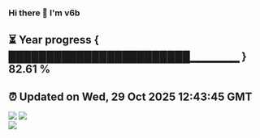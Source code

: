 ### Hi there 👋  I'm v6b  
⏳ Year progress { ████████████████████████▁▁▁▁▁▁ } 82.61 %
---
⏰ Updated on Wed, 29 Oct 2025 12:43:45 GMT
---
![](https://github-readme-stats.vercel.app/api?username=v6b&bg_color=30,e96443,904e95&title_color=fff&text_color=fff&layout=compact)
![](https://github-readme-stats.vercel.app/api/top-langs/?username=v6b&layout=compact&bg_color=30,e96443,904e95&title_color=fff&text_color=fff)  
![](https://gcore.jsdelivr.net/gh/v6b/v6b@main/assets/github-contribution-grid-snake.svg)

